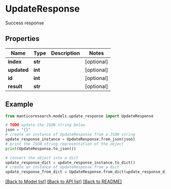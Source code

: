 # UpdateResponse

Success response

## Properties

Name | Type | Description | Notes
------------ | ------------- | ------------- | -------------
**index** | **str** |  | [optional] 
**updated** | **int** |  | [optional] 
**id** | **int** |  | [optional] 
**result** | **str** |  | [optional] 

## Example

```python
from manticoresearch.models.update_response import UpdateResponse

# TODO update the JSON string below
json = "{}"
# create an instance of UpdateResponse from a JSON string
update_response_instance = UpdateResponse.from_json(json)
# print the JSON string representation of the object
print(UpdateResponse.to_json())

# convert the object into a dict
update_response_dict = update_response_instance.to_dict()
# create an instance of UpdateResponse from a dict
update_response_from_dict = UpdateResponse.from_dict(update_response_dict)
```
[[Back to Model list]](../README.md#documentation-for-models) [[Back to API list]](../README.md#documentation-for-api-endpoints) [[Back to README]](../README.md)


